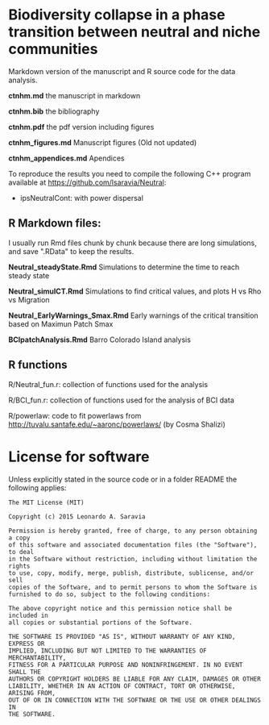 # Biodiversity collapse in a phase transition between neutral and niche communities

Markdown version of the manuscript and R source code for the data analysis. 

**ctnhm.md** the manuscript in markdown 

**ctnhm.bib** the bibliography

**ctnhm.pdf** the pdf version including figures

**ctnhm_figures.md** Manuscript figures (Old not updated)

**ctnhm_appendices.md** Apendices


To reproduce the results you need to compile the following C++ program available at <https://github.com/lsaravia/Neutral>:

+ ipsNeutralCont: with power dispersal


## R Markdown files:

I usually run Rmd files chunk by chunk because there are long simulations, and save ".RData" to keep the results.
  
**Neutral_steadyState.Rmd** Simulations to determine the time to reach steady state

**Neutral_simulCT.Rmd** Simulations to find critical values, and plots H vs Rho vs Migration

**Neutral_EarlyWarnings_Smax.Rmd** Early warnings of the critical transition based on Maximun Patch Smax

**BCIpatchAnalysis.Rmd** Barro Colorado Island analysis 

## R functions

R/Neutral_fun.r: collection of functions used for the analysis

R/BCI_fun.r: collection of functions used for the analysis of BCI data

R/powerlaw: code to fit powerlaws from <http://tuvalu.santafe.edu/~aaronc/powerlaws/> (by Cosma Shalizi)


# License for software

Unless explicitly stated in the source code or in a folder README the following applies:

    The MIT License (MIT)

    Copyright (c) 2015 Leonardo A. Saravia

    Permission is hereby granted, free of charge, to any person obtaining a copy
    of this software and associated documentation files (the "Software"), to deal
    in the Software without restriction, including without limitation the rights
    to use, copy, modify, merge, publish, distribute, sublicense, and/or sell
    copies of the Software, and to permit persons to whom the Software is
    furnished to do so, subject to the following conditions:

    The above copyright notice and this permission notice shall be included in
    all copies or substantial portions of the Software.

    THE SOFTWARE IS PROVIDED "AS IS", WITHOUT WARRANTY OF ANY KIND, EXPRESS OR
    IMPLIED, INCLUDING BUT NOT LIMITED TO THE WARRANTIES OF MERCHANTABILITY,
    FITNESS FOR A PARTICULAR PURPOSE AND NONINFRINGEMENT. IN NO EVENT SHALL THE
    AUTHORS OR COPYRIGHT HOLDERS BE LIABLE FOR ANY CLAIM, DAMAGES OR OTHER
    LIABILITY, WHETHER IN AN ACTION OF CONTRACT, TORT OR OTHERWISE, ARISING FROM,
    OUT OF OR IN CONNECTION WITH THE SOFTWARE OR THE USE OR OTHER DEALINGS IN
    THE SOFTWARE.



